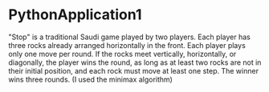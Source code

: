# PythonApplication1
"Stop" is a traditional Saudi game played by two players. Each player has three rocks already arranged horizontally in the front. Each player plays only one move per round. If the rocks meet vertically, horizontally, or diagonally, the player wins the round, as long as at least two rocks are not in their initial position, and each rock must move at least one step. The winner wins three rounds. 
(I used the minimax algorithm)
